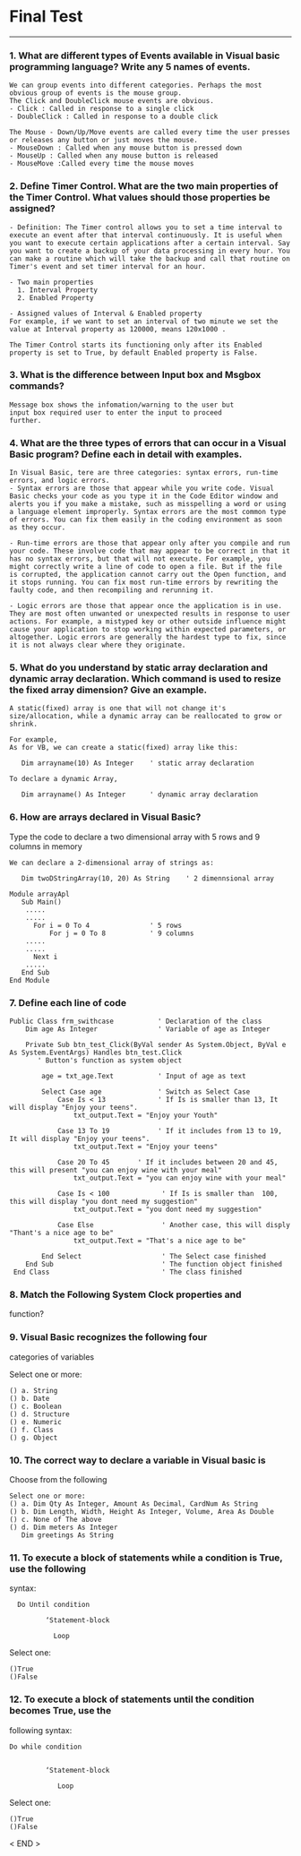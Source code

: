 # Final Test

***

### 1. What are different types of Events available in Visual basic programming language? Write any 5 names of events.
````````````````````````````````````````````````````````````
We can group events into different categories. Perhaps the most obvious group of events is the mouse group.
The Click and DoubleClick mouse events are obvious.
- Click : Called in response to a single click
- DoubleClick : Called in response to a double click

The Mouse - Down/Up/Move events are called every time the user presses or releases any button or just moves the mouse.
- MouseDown : Called when any mouse button is pressed down
- MouseUp : Called when any mouse button is released
- MouseMove :Called every time the mouse moves
````````````````````````````````````````````````````````````

### 2. Define Timer Control. What are the two main properties of the Timer Control. What values should those properties be assigned?
````````````````````````````````````````````````````````````
- Definition: The Timer control allows you to set a time interval to execute an event after that interval continuously. It is useful when you want to execute certain applications after a certain interval. Say you want to create a backup of your data processing in every hour. You can make a routine which will take the backup and call that routine on Timer's event and set timer interval for an hour.

- Two main properties  
  1. Interval Property
  2. Enabled Property 
  
- Assigned values of Interval & Enabled property
For example, if we want to set an interval of two minute we set the value at Interval property as 120000, means 120x1000 .

The Timer Control starts its functioning only after its Enabled property is set to True, by default Enabled property is False.
````````````````````````````````````````````````````````````


### 3. What is the difference between Input box and Msgbox commands?
````````````````````````````````````````````````````````````
Message box shows the infomation/warning to the user but 
input box required user to enter the input to proceed 
further.
````````````````````````````````````````````````````````````


### 4. What are the three types of errors that can occur in a Visual Basic program? Define each in detail with examples.
````````````````````````````````````````````````````````````
In Visual Basic, tere are three categories: syntax errors, run-time errors, and logic errors.
- Syntax errors are those that appear while you write code. Visual Basic checks your code as you type it in the Code Editor window and alerts you if you make a mistake, such as misspelling a word or using a language element improperly. Syntax errors are the most common type of errors. You can fix them easily in the coding environment as soon as they occur.

- Run-time errors are those that appear only after you compile and run your code. These involve code that may appear to be correct in that it has no syntax errors, but that will not execute. For example, you might correctly write a line of code to open a file. But if the file is corrupted, the application cannot carry out the Open function, and it stops running. You can fix most run-time errors by rewriting the faulty code, and then recompiling and rerunning it.

- Logic errors are those that appear once the application is in use. They are most often unwanted or unexpected results in response to user actions. For example, a mistyped key or other outside influence might cause your application to stop working within expected parameters, or altogether. Logic errors are generally the hardest type to fix, since it is not always clear where they originate.

````````````````````````````````````````````````````````````


### 5. What do you understand by static array declaration and dynamic array declaration. Which command is used to resize the fixed array dimension? Give an example.
````````````````````````````````````````````````````````````
A static(fixed) array is one that will not change it's size/allocation, while a dynamic array can be reallocated to grow or shrink.

For example,
As for VB, we can create a static(fixed) array like this:

   Dim arrayname(10) As Integer    ' static array declaration

To declare a dynamic Array,      

   Dim arrayname() As Integer      ' dynamic array declaration

````````````````````````````````````````````````````````````



### 6. How are arrays declared in Visual Basic?
Type the code to declare a two dimensional array with 5 rows and 9 columns in memory
````````````````````````````````````````````````````````````
We can declare a 2-dimensional array of strings as:

   Dim twoDStringArray(10, 20) As String    ' 2 dimennsional array

Module arrayApl
   Sub Main()
    .....
    .....
      For i = 0 To 4               ' 5 rows
          For j = 0 To 8           ' 9 columns
    .....
    .....
      Next i
    .....
   End Sub
End Module

````````````````````````````````````````````````````````````



### 7. Define each line of code
````````````````````````````````````````````````````````````
Public Class frm_swithcase           ' Declaration of the class
    Dim age As Integer               ' Variable of age as Integer
    
    Private Sub btn_test_Click(ByVal sender As System.Object, ByVal e As System.EventArgs) Handles btn_test.Click
       ' Button's function as system object
       
        age = txt_age.Text           ' Input of age as text      
        
        Select Case age              ' Switch as Select Case
            Case Is < 13             ' If Is is smaller than 13, It will display "Enjoy your teens". 
                txt_output.Text = "Enjoy your Youth"
                
            Case 13 To 19            ' If it includes from 13 to 19, It will display "Enjoy your teens".
                txt_output.Text = "Enjoy your teens"
                
            Case 20 To 45       ' If it includes between 20 and 45, this will present "you can enjoy wine with your meal"
                txt_output.Text = "you can enjoy wine with your meal"
                
            Case Is < 100             ' If Is is smaller than  100, this will display "you dont need my suggestion"
                txt_output.Text = "you dont need my suggestion"
                
            Case Else                 ' Another case, this will disply "Thant's a nice age to be"
                txt_output.Text = "That's a nice age to be"
                
        End Select                    ' The Select case finished
    End Sub                           ' The function object finished
 End Class                            ' The class finished
````````````````````````````````````````````````````````````

### 8. Match the Following System Clock properties and
function?




### 9. Visual Basic recognizes the following four
categories of variables

Select one or more:
``````````````````````````
() a. String
() b. Date
() c. Boolean
() d. Structure
() e. Numeric
() f. Class
() g. Object
``````````````````````````


### 10. The correct way to declare a variable in Visual basic is

Choose from the following
````````````````````````````````````````````````````
Select one or more:
() a. Dim Qty As Integer, Amount As Decimal, CardNum As String
() b. Dim Length, Width, Height As Integer, Volume, Area As Double
() c. None of The above
() d. Dim meters As Integer
   Dim greetings As String
````````````````````````````````````````````````````



### 11. To execute a block of statements while a condition is True, use the following
syntax:
 
`````````````````````````````````````````````````
  Do Until condition

         ‘Statement-block

           Loop
`````````````````````````````````````````````````
       
Select one:
```````````````````
()True
()False
```````````````````


### 12. To execute a block of statements until the condition becomes True, use the
following syntax:

`````````````````````````````````````````````````
Do while condition


         ‘Statement-block

            Loop

`````````````````````````````````````````````````      

Select one:
``````````````````
()True
()False 
``````````````````

< END >

